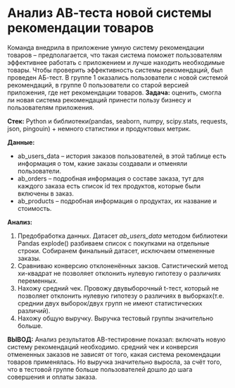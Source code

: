 # Анализ АВ-теста новой системы рекомендации товаров

Команда внедрила в приложение умную систему рекомендации товаров – предполагается, что такая система поможет пользователям эффективнее работать с приложением и лучше находить необходимые товары.
Чтобы проверить эффективность системы рекомендаций, был проведен АБ-тест. В группе 1 оказались пользователи с новой системой рекомендаций, в группе 0 пользователи со старой версией приложения, где нет рекомендации товаров.
**Задача:** оценить, смогла ли новая система рекомендаций принести пользу бизнесу и пользователям приложения.

**Стек:** Python и библиотеки(pandas, seaborn, numpy, scipy.stats, requests, json, pingouin) + немного статистики и продуктовых метрик.

**Данные:**
- ab_users_data – история заказов пользователей, в этой таблице есть информация о том, какие заказы создавали и отменяли пользователи.
- ab_orders – подробная информация о составе заказа, тут для каждого заказа есть список id тех продуктов, которые были включены в заказ.
- ab_products – подробная информация о продуктах, их название и стоимость.

**Анализ:**
1. Предобработка данных. Датасет *ab_users_data* методом библиотеки Pandas explode() разбиваем список с покупками на отдельные строки. Собиранем финальный датасет, исключаем отмененные заказы.
2. Сравниваю конверсию отклоненённых закзов. Сатистический метод хи-квадрат не позволяет отклонить нулевую гипотезу о различиях переменных.
3. Нахожу средний чек. Провожу двувыборочный t-тест, который не позволяет отклонить нулевую гипотезу о различиях в выборках(т.е. среднии двух выборок/двух групп не имеют статистических различий).
4. Нахожу общую выручку. Выручка тестовый группы значительно больше.

**ВЫВОД:**
Анализ результатов АВ-тестировние показал: включать новую систему рекомендаций необходимо. средний чек и конверсия отмененных заказов не зависят от того, какая система рекомендации товаров применялась. Но выручка значительно выросла, за счёт того, что в тестовой группе больше пользователей дошло до шага совершения и оплаты заказа.
  

